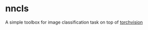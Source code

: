 # nncls

A simple toolbox for image classification task on top of [torchvision](https://github.com/pytorch/vision)
